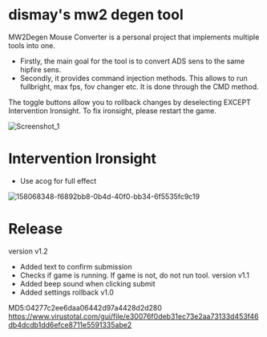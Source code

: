 # dismay's mw2 degen tool

MW2Degen Mouse Converter is a personal project that implements multiple tools into one.

- Firstly, the main goal for the tool is to convert ADS sens to the same hipfire sens. 
- Secondly, it provides command injection methods. This allows to run fullbright, max fps, fov changer etc. It is done through the CMD method.

The toggle buttons allow you to rollback changes by deselecting EXCEPT Intervention Ironsight. To fix ironsight, please restart the game.

![Screenshot_1](https://user-images.githubusercontent.com/93299449/158818991-66fc2af5-a540-4b28-be64-4077edb60f8c.png)

# Intervention Ironsight
- Use acog for full effect

![158068348-f6892bb8-0b4d-40f0-bb34-6f5535fc9c19](https://user-images.githubusercontent.com/93299449/158819242-793c6656-8b43-4e8a-89c0-1c124db08006.png)

# Release
version v1.2
- Added text to confirm submission
- Checks if game is running. If game is not, do not run tool.
version v1.1
- Added beep sound when clicking submit
- Added settings rollback
v1.0


MD5:04277c2ee6daa06442d97a4428d2d280
https://www.virustotal.com/gui/file/e30076f0deb31ec73e2aa73133d453f46db4dcdb1dd6efce8711e5591335abe2
